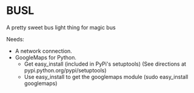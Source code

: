 BUSL
====

A pretty sweet bus light thing for magic bus

Needs:

* A network connection.
* GoogleMaps for Python.
   - Get easy_install (included in PyPi's setuptools)
	  (See directions at pypi.python.org/pypi/setuptools)
	- Use easy_install to get the googlemaps module
	  (sudo easy_install googlemaps)
